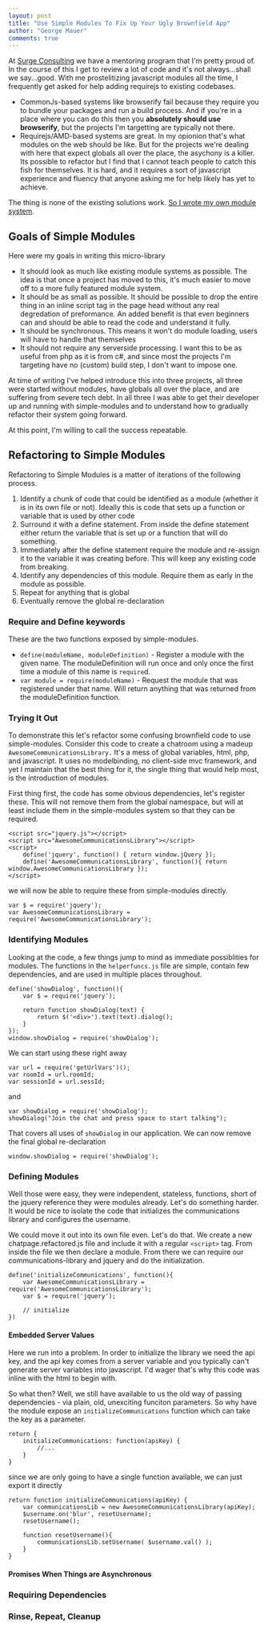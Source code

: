 ```yaml
--- 
layout: post
title: "Use Simple Modules To Fix Up Your Ugly Brownfield App"
author: "George Mauer"
comments: true
---
```


At [Surge Consulting](http://surgeforward.com/) we have a mentoring program that I'm pretty proud of. In the course of this I get to review a lot of code and it's not always...shall we say...good. With me prostelitizing javascript modules all the time, I frequently get asked for help adding requirejs to existing codebases.

* CommonJs-based systems like browserify fail because they require you to bundle your packages and run a build process. And if you're in a place where you can do this then you **absolutely should use browserify**, but the projects I'm targetting are typically not there.
* Requirejs/AMD-based systems are great. In my opionion that's what modules on the web should be like. But for the projects we're dealing with here that expect globals all over the place, the asychony is a killer. Its possible to refactor but I find that I cannot teach people to catch this fish for themselves. It is hard, and it requires a sort of javascript experience and fluency that anyone asking me for help likely has yet to achieve.

The thing is none of the existing solutions work. [So I wrote my own module system](https://github.com/togakangaroo/simple-modules). 

## Goals of Simple Modules

Here were my goals in writing this micro-library

* It should look as much like existing module systems as possible. The idea is that once a project has moved to this, it's much easier to move off to a more fully featured module system.
* It should be as small as possible. It should be possible to drop the entire thing in an inline script tag in the page head without any real degredation of preformance. An added benefit is that even beginners can and should be able to read the code and understand it fully.
* It should be synchronous. This means it won't do module loading, users will have to handle that themselves
* It should not require any serverside processing. I want this to be as useful from php as it is from c#, and since most the projects I'm targeting have no (custom) build step, I don't want to impose one.

At time of writing I've helped introduce this into three projects, all three were started without modules, have globals all over the place, and are suffering from severe tech debt. In all three I was able to get their developer up and running with simple-modules and to understand how to gradually refactor their system going forward. 

At this point, I'm willing to call the success repeatable.

## Refactoring to Simple Modules

Refactoring to Simple Modules is a matter of iterations of the following process.

1. Identify a chunk of code that could be identified as a module (whether it is in its own file or not). Ideally this is code that sets up a function or variable that is used by other code
2. Surround it with a define statement. From inside the define statement either return the variable that is set up or a function that will do something.
3. Immediately after the define statement require the module and re-assign it to the variable it was creating before. This will keep any existing code from breaking.
4. Identify any dependencies of this module. Require them as early in the module as possible.
5. Repeat for anything that is global
6. Eventually remove the global re-declaration

### Require and Define keywords

These are the two functions exposed by simple-modules. 

* `define(moduleName, moduleDefinition)` - Register a module with the given name. The moduleDefinition will run once and only once the first time a module of this name is `require`d.
* `var module = require(moduleName)` - Request the module that was registered under that name. Will return anything that was returned from the moduleDefinition function.

### Trying It Out

To demonstrate this let's refactor some confusing brownfield code to use simple-modules. Consider this code to create a chatroom using a madeup `AwesomeCommunicationsLibrary.` It's a mess of global variables, html, php, and javascript. It uses no modelbinding, no client-side mvc framework, and yet I maintain that the best thing for it, the single thing that would help most, is the introduction of modules.

First thing first, the code has some obvious dependencies, let's register these. This will not remove them from the global namespace, but will at least include them in the simple-modules system so that they can be required.

	<script src="jquery.js"></script>
	<script src="AwesomeCommunicationsLibrary"></script>
	<script>
		define('jquery', function() { return window.jQuery });
		define('AwesomeCommunicationsLibrary', function(){ return window.AwesomeCommunicationsLibrary });
	</script>	

we will now be able to require these from simple-modules directly.

	var $ = require('jquery');
	var AwesomeCommunicationsLibrary = require('AwesomeCommunicationsLibrary');

### Identifying Modules

Looking at the code, a few things jump to mind as immediate possiblities for modules. The functions in the `helperfuncs.js` file are simple, contain few dependencies, and are used in multiple places throughout.

	define('showDialog', function(){
		var $ = require('jquery');
		
		return function showDialog(text) {
		   	return $('<div>').text(text).dialog();
		}
	});
	window.showDialog = require('showDialog');

We can start using these right away

   	var url = require('getUrlVars')();
	var roomId = url.roomId;
	var sessionId = url.sessId;

and 

	var showDialog = require('showDialog');
   	showDialog("Join the chat and press space to start talking");

That covers all uses of `showDialog` in our application. We can now remove the final global re-declaration

	window.showDialog = require('showDialog');

### Defining Modules

Well those were easy, they were independent, stateless, functions, short of the jquery reference they were modules already. Let's do something harder. It would be nice to isolate the code that initializes the communications library and configures the username. 

We could move it out into its own file even. Let's do that. We create a new chatpage.refactored.js file and include it with a regular `<script>` tag. From inside the file we then declare a module. From there we can require our communications-library and jquery and do the initialization. 

	define('initializeCommunications', function(){
		var AwesomeCommunicationsLibrary = require('AwesomeCommunicationsLibrary');
		var $ = require('jquery');

		// initialize
	})

#### Embedded Server Values

Here we run into a problem. In order to initialize the library we need the api key, and the api key comes from a server variable and you typically can't generate server variables into javascript. I'd wager that's why this code was inline with the html to begin with.

So what then? Well, we still have available to us the old way of passing dependencies - via plain, old, unexciting funciton parameters. So why have the module expose an `initializeCommunications` function which can take the key as a parameter.

    return {
    	initializeCommunications: function(apiKey) {
    		//...
    	}
    }

 since we are only going to have a single function available, we can just export it directly

	return function initializeCommunications(apiKey) {
		var communicationsLib = new AwesomeCommunicationsLibrary(apiKey);
		$username.on('blur', resetUsername);
		resetUsername();

		function resetUsername(){
			communicationsLib.setUsername( $username.val() );
		}
	}

#### Promises When Things are Asynchronous

### Requiring Dependencies

### Rinse, Repeat, Cleanup